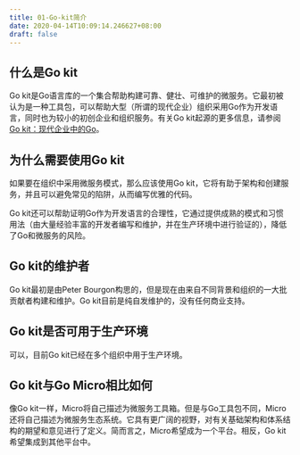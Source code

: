 ```yaml
---
title: 01-Go-kit简介
date: 2020-04-14T10:09:14.246627+08:00
draft: false
---
```


## 什么是Go kit

Go kit是Go语言库的一个集合帮助构建可靠、健壮、可维护的微服务。它最初被认为是一种工具包，可以帮助大型（所谓的现代企业）组织采用Go作为开发语言，同时也为较小的初创企业和组织服务。有关Go kit起源的更多信息，请参阅[Go kit：现代企业中的Go](http://peter.bourgon.org/go-kit/)。

## 为什么需要使用Go kit

如果要在组织中采用微服务模式，那么应该使用Go kit，它将有助于架构和创建服务，并且可以避免常见的陷阱，从而编写优雅的代码。

Go kit还可以帮助证明Go作为开发语言的合理性，它通过提供成熟的模式和习惯用法（由大量经验丰富的开发者编写和维护，并在生产环境中进行验证的），降低了Go和微服务的风险。

## Go kit的维护者

Go kit最初是由Peter Bourgon构思的，但是现在由来自不同背景和组织的一大批贡献者构建和维护。Go kit目前是纯自发维护的，没有任何商业支持。

## Go kit是否可用于生产环境

可以，目前Go kit已经在多个组织中用于生产环境。

## Go kit与Go Micro相比如何

像Go kit一样，Micro将自己描述为微服务工具箱。但是与Go工具包不同，Micro还将自己描述为微服务生态系统。它具有更广阔的视野，对有关基础架构和体系结构的期望和意见进行了定义。简而言之，Micro希望成为一个平台。相反，Go kit希望集成到其他平台中。
